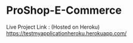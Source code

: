 # ProShop-E-Commerce

Live Project Link : (Hosted on Heroku)
https://testmyapplicationheroku.herokuapp.com/
